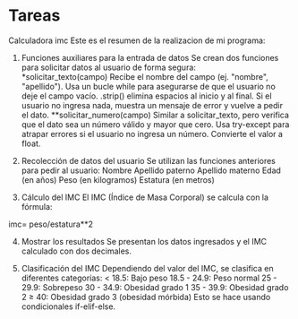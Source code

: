 # Tareas
Calculadora imc
Este es el resumen de la realizacion de mi programa:

1. Funciones auxiliares para la entrada de datos
Se crean dos funciones para solicitar datos al usuario de forma segura:   
*solicitar_texto(campo)
Recibe el nombre del campo (ej. "nombre", "apellido").
Usa un bucle while para asegurarse de que el usuario no deje el campo vacío.
.strip() elimina espacios al inicio y al final.
Si el usuario no ingresa nada, muestra un mensaje de error y vuelve a pedir el dato.
**solicitar_numero(campo)
Similar a solicitar_texto, pero verifica que el dato sea un número válido y mayor que cero.
Usa try-except para atrapar errores si el usuario no ingresa un número.
Convierte el valor a float.

2. Recolección de datos del usuario
Se utilizan las funciones anteriores para pedir al usuario:
Nombre
Apellido paterno
Apellido materno
Edad (en años)
Peso (en kilogramos)
Estatura (en metros)

3. Cálculo del IMC
El IMC (Índice de Masa Corporal) se calcula con la fórmula:

imc= peso/estatura**2

4. Mostrar los resultados
Se presentan los datos ingresados y el IMC calculado con dos decimales.

 5. Clasificación del IMC
Dependiendo del valor del IMC, se clasifica en diferentes categorías:
< 18.5: Bajo peso
18.5 - 24.9: Peso normal
25 - 29.9: Sobrepeso
30 - 34.9: Obesidad grado 1
35 - 39.9: Obesidad grado 2
≥ 40: Obesidad grado 3 (obesidad mórbida)
Esto se hace usando condicionales if-elif-else.
